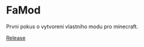 FaMod
=====

Prvni pokus o vytvoreni vlastniho modu pro minecraft.


<a href="https://github.com/falco81/FaMod/tree/master/Releases">Release</a>
